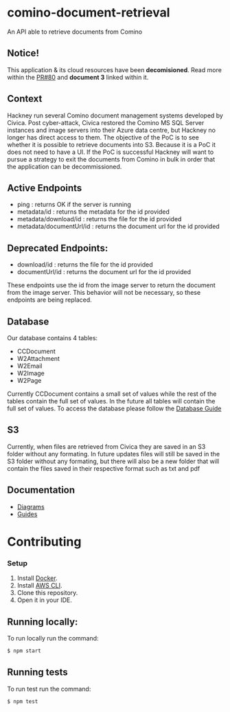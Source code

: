 # comino-document-retrieval
An API able to retrieve documents from Comino

## Notice!
This application & its cloud resources have been **decomisioned**. Read more within the [PR#80](https://github.com/LBHackney-IT/comino-document-retrieval/pull/80) and **document 3** linked within it.

## Context
Hackney run several Comino document management systems developed by Civica. Post cyber-attack, Civica restored the Comino MS SQL Server instances and image servers into their Azure data centre, but Hackney no longer has direct access to them.
The objective of the PoC is to see whether it is possible to retrieve documents into S3.
Because it is a PoC it does not need to have a UI.
If the PoC is successful Hackney will want to pursue a strategy to exit the documents from Comino in bulk in order that the application can be decommissioned.

## Active Endpoints

- ping : returns OK if the server is running
- metadata/id : returns the metadata for the id provided
- metadata/download/id : returns the file for the id provided
- metadata/documentUrl/id : returns the document url for the id provided

## Deprecated Endpoints:
- download/id : returns the file for the id provided
- documentUrl/id : returns the document url for the id provided

These endpoints use the id from the image server to return the document from the image server.
This behavior will not be necessary, so these endpoints are being replaced.

## Database
Our database contains 4 tables:
 - CCDocument
 - W2Attachment
 - W2Email
 - W2Image
 - W2Page

Currently CCDocument contains a small set of values while the rest of the tables contain the full set of values. 
In the future all tables will contain the full set of values.
To access the database please follow the [Database Guide](docs/diagrams/comino-document-retrieval-poc-sequence-diagram.svg)

## S3
Currently, when files are retrieved from Civica they are saved in an S3 folder without any formating.
In future updates files will still be saved in the S3 folder without any formating, 
but there will also be a new folder that will contain the files saved in their respective format 
such as txt and pdf

## Documentation
- [Diagrams](/docs/diagrams)
- [Guides](/docs/guides)



# Contributing

### Setup

1. Install [Docker][docker-download].
2. Install [AWS CLI][aws-cli].
3. Clone this repository.
4. Open it in your IDE.


## Running locally:
To run locally run the command:
```sh
$ npm start
```

## Running tests
To run test run the command:
```sh
$ npm test
```

[docker-download]: https://www.docker.com/products/docker-desktop
[aws-cli]: https://aws.amazon.com/cli/